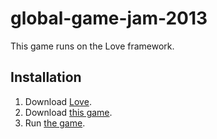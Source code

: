 global-game-jam-2013
====================

This game runs on the Love framework.

Installation
------------

1. Download [Love].
2. Download [this game][download].
3. Run [the game][run].

[Love]: http://love2d.org/
[download]: https://github.com/cedophile/global-game-jam-2013/archive/master.zip
[run]: http://www.love2d.org/wiki/Getting_Started

